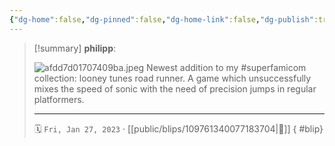 ```yaml
---
{"dg-home":false,"dg-pinned":false,"dg-home-link":false,"dg-publish":true,"tags":["dgblip"],"disabled rules":["yaml-title","yaml-title-alias","file-name-heading"],"title":"philipp on mastodon @ 2023-01-27","created-date":"2023-01-27T13:12:15","id":109761340077183710,"updated-date":"2025-05-02T08:50:43","dg-path":"blips/109761340077183704.md","permalink":"/blips/109761340077183704/","dgPassFrontmatter":true}
---
```


> [!summary] **philipp**:
>
> ![afdd7d01707409ba.jpeg](/img/user/attachments/afdd7d01707409ba.jpeg)
> Newest addition to my #superfamicom collection: looney tunes road runner. A game which unsuccessfully mixes the speed of sonic with the need of precision jumps in regular platformers.
> - - -
>
> 🗓️ `Fri, Jan 27, 2023` · [[public/blips/109761340077183704\|🔗]]
{ #blip}

